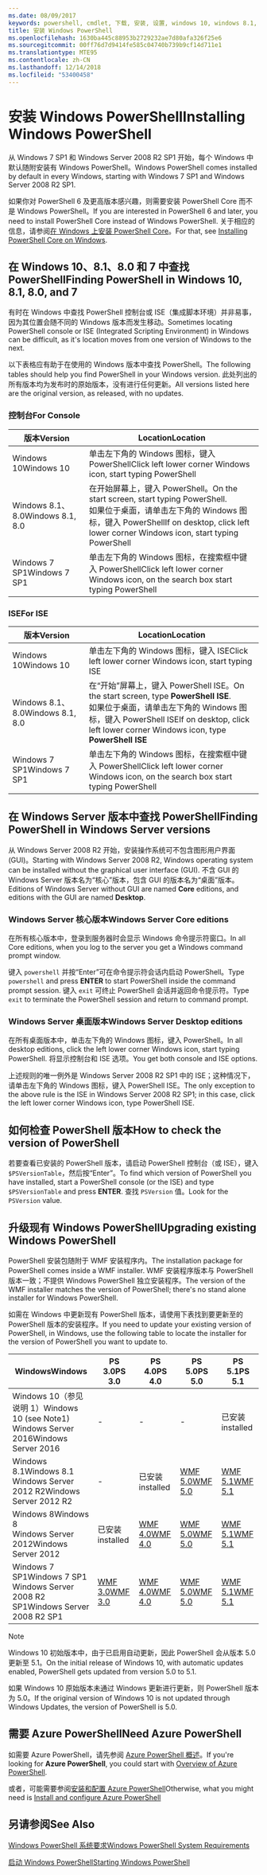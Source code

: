 ```yaml
---
ms.date: 08/09/2017
keywords: powershell, cmdlet, 下载, 安装, 设置, windows 10, windows 8.1, windows 8.0, windows 7
title: 安装 Windows PowerShell
ms.openlocfilehash: 1630ba445c88953b2729232ae7d80afa326f25e6
ms.sourcegitcommit: 00ff76d7d9414fe585c04740b739b9cf14d711e1
ms.translationtype: MTE95
ms.contentlocale: zh-CN
ms.lasthandoff: 12/14/2018
ms.locfileid: "53400458"
---
```

# <a name="installing-windows-powershell"></a><span data-ttu-id="afa7b-103">安装 Windows PowerShell</span><span class="sxs-lookup"><span data-stu-id="afa7b-103">Installing Windows PowerShell</span></span>

<span data-ttu-id="afa7b-104">从 Windows 7 SP1 和 Windows Server 2008 R2 SP1 开始，每个 Windows 中默认随附安装有 Windows PowerShell。</span><span class="sxs-lookup"><span data-stu-id="afa7b-104">Windows PowerShell comes installed by default in every Windows, starting with Windows 7 SP1 and Windows Server 2008 R2 SP1.</span></span>

<span data-ttu-id="afa7b-105">如果你对 PowerShell 6 及更高版本感兴趣，则需要安装 PowerShell Core 而不是 Windows PowerShell。</span><span class="sxs-lookup"><span data-stu-id="afa7b-105">If you are interested in PowerShell 6 and later, you need to install PowerShell Core instead of Windows PowerShell.</span></span> <span data-ttu-id="afa7b-106">关于相应的信息，请参阅[在 Windows 上安装 PowerShell Core](Installing-PowerShell-Core-on-Windows.md)。</span><span class="sxs-lookup"><span data-stu-id="afa7b-106">For that, see [Installing PowerShell Core on Windows](Installing-PowerShell-Core-on-Windows.md).</span></span>

## <a name="finding-powershell-in-windows-10-81-80-and-7"></a><span data-ttu-id="afa7b-107">在 Windows 10、8.1、8.0 和 7 中查找 PowerShell</span><span class="sxs-lookup"><span data-stu-id="afa7b-107">Finding PowerShell in Windows 10, 8.1, 8.0, and 7</span></span>

<span data-ttu-id="afa7b-108">有时在 Windows 中查找 PowerShell 控制台或 ISE（集成脚本环境）并非易事，因为其位置会随不同的 Windows 版本而发生移动。</span><span class="sxs-lookup"><span data-stu-id="afa7b-108">Sometimes locating PowerShell console or ISE (Integrated Scripting Environment) in Windows can be difficult, as it's location moves from one version of Windows to the next.</span></span>

<span data-ttu-id="afa7b-109">以下表格应有助于在使用的 Windows 版本中查找 PowerShell。</span><span class="sxs-lookup"><span data-stu-id="afa7b-109">The following tables should help you find PowerShell in your Windows version.</span></span>
<span data-ttu-id="afa7b-110">此处列出的所有版本均为发布时的原始版本，没有进行任何更新。</span><span class="sxs-lookup"><span data-stu-id="afa7b-110">All versions listed here are the original version, as released, with no updates.</span></span>

### <a name="for-console"></a><span data-ttu-id="afa7b-111">控制台</span><span class="sxs-lookup"><span data-stu-id="afa7b-111">For Console</span></span>

<span data-ttu-id="afa7b-112">版本</span><span class="sxs-lookup"><span data-stu-id="afa7b-112">Version</span></span> | <span data-ttu-id="afa7b-113">Location</span><span class="sxs-lookup"><span data-stu-id="afa7b-113">Location</span></span>
-- | --
<span data-ttu-id="afa7b-114">Windows 10</span><span class="sxs-lookup"><span data-stu-id="afa7b-114">Windows 10</span></span> | <span data-ttu-id="afa7b-115">单击左下角的 Windows 图标，键入 PowerShell</span><span class="sxs-lookup"><span data-stu-id="afa7b-115">Click left lower corner Windows icon, start typing PowerShell</span></span>
<span data-ttu-id="afa7b-116">Windows 8.1、8.0</span><span class="sxs-lookup"><span data-stu-id="afa7b-116">Windows 8.1, 8.0</span></span> | <span data-ttu-id="afa7b-117">在开始屏幕上，键入 PowerShell。</span><span class="sxs-lookup"><span data-stu-id="afa7b-117">On the start screen, start typing PowerShell.</span></span><br/><span data-ttu-id="afa7b-118">如果位于桌面，请单击左下角的 Windows 图标，键入 PowerShell</span><span class="sxs-lookup"><span data-stu-id="afa7b-118">If on desktop, click left lower corner Windows icon, start typing PowerShell</span></span>
<span data-ttu-id="afa7b-119">Windows 7 SP1</span><span class="sxs-lookup"><span data-stu-id="afa7b-119">Windows 7 SP1</span></span> | <span data-ttu-id="afa7b-120">单击左下角的 Windows 图标，在搜索框中键入 PowerShell</span><span class="sxs-lookup"><span data-stu-id="afa7b-120">Click left lower corner Windows icon, on the search box start typing PowerShell</span></span>

### <a name="for-ise"></a><span data-ttu-id="afa7b-121">ISE</span><span class="sxs-lookup"><span data-stu-id="afa7b-121">For ISE</span></span>

<span data-ttu-id="afa7b-122">版本</span><span class="sxs-lookup"><span data-stu-id="afa7b-122">Version</span></span> | <span data-ttu-id="afa7b-123">Location</span><span class="sxs-lookup"><span data-stu-id="afa7b-123">Location</span></span>
-- | --
<span data-ttu-id="afa7b-124">Windows 10</span><span class="sxs-lookup"><span data-stu-id="afa7b-124">Windows 10</span></span> | <span data-ttu-id="afa7b-125">单击左下角的 Windows 图标，键入 ISE</span><span class="sxs-lookup"><span data-stu-id="afa7b-125">Click left lower corner Windows icon, start typing ISE</span></span>
<span data-ttu-id="afa7b-126">Windows 8.1、8.0</span><span class="sxs-lookup"><span data-stu-id="afa7b-126">Windows 8.1, 8.0</span></span> | <span data-ttu-id="afa7b-127">在“开始”屏幕上，键入 PowerShell ISE。</span><span class="sxs-lookup"><span data-stu-id="afa7b-127">On the start screen, type **PowerShell ISE**.</span></span><br/><span data-ttu-id="afa7b-128">如果位于桌面，请单击左下角的 Windows 图标，键入 PowerShell ISE</span><span class="sxs-lookup"><span data-stu-id="afa7b-128">If on desktop, click left lower corner Windows icon, type **PowerShell ISE**</span></span>
<span data-ttu-id="afa7b-129">Windows 7 SP1</span><span class="sxs-lookup"><span data-stu-id="afa7b-129">Windows 7 SP1</span></span> | <span data-ttu-id="afa7b-130">单击左下角的 Windows 图标，在搜索框中键入 PowerShell</span><span class="sxs-lookup"><span data-stu-id="afa7b-130">Click left lower corner Windows icon, on the search box start typing PowerShell</span></span>

## <a name="finding-powershell-in-windows-server-versions"></a><span data-ttu-id="afa7b-131">在 Windows Server 版本中查找 PowerShell</span><span class="sxs-lookup"><span data-stu-id="afa7b-131">Finding PowerShell in Windows Server versions</span></span>

<span data-ttu-id="afa7b-132">从 Windows Server 2008 R2 开始，安装操作系统可不包含图形用户界面 (GUI)。</span><span class="sxs-lookup"><span data-stu-id="afa7b-132">Starting with Windows Server 2008 R2, Windows operating system can be installed without the graphical user interface (GUI).</span></span>
<span data-ttu-id="afa7b-133">不含 GUI 的 Windows Server 版本名为“核心”版本，包含 GUI 的版本名为“桌面”版本。</span><span class="sxs-lookup"><span data-stu-id="afa7b-133">Editions of Windows Server without GUI are named **Core** editions, and editions with the GUI are named **Desktop**.</span></span>

### <a name="windows-server-core-editions"></a><span data-ttu-id="afa7b-134">Windows Server 核心版本</span><span class="sxs-lookup"><span data-stu-id="afa7b-134">Windows Server Core editions</span></span>

<span data-ttu-id="afa7b-135">在所有核心版本中，登录到服务器时会显示 Windows 命令提示符窗口。</span><span class="sxs-lookup"><span data-stu-id="afa7b-135">In all Core editions, when you log to the server you get a Windows command prompt window.</span></span>

<span data-ttu-id="afa7b-136">键入 `powershell` 并按“Enter”可在命令提示符会话内启动 PowerShell。</span><span class="sxs-lookup"><span data-stu-id="afa7b-136">Type `powershell` and press **ENTER** to start PowerShell inside the command prompt session.</span></span>
<span data-ttu-id="afa7b-137">键入 `exit` 可终止 PowerShell 会话并返回命令提示符。</span><span class="sxs-lookup"><span data-stu-id="afa7b-137">Type `exit` to terminate the PowerShell session and return to command prompt.</span></span>

### <a name="windows-server-desktop-editions"></a><span data-ttu-id="afa7b-138">Windows Server 桌面版本</span><span class="sxs-lookup"><span data-stu-id="afa7b-138">Windows Server Desktop editions</span></span>

<span data-ttu-id="afa7b-139">在所有桌面版本中，单击左下角的 Windows 图标，键入 PowerShell。</span><span class="sxs-lookup"><span data-stu-id="afa7b-139">In all desktop editions, click the left lower corner Windows icon, start typing PowerShell.</span></span>
<span data-ttu-id="afa7b-140">将显示控制台和 ISE 选项。</span><span class="sxs-lookup"><span data-stu-id="afa7b-140">You get both console and ISE options.</span></span>

<span data-ttu-id="afa7b-141">上述规则的唯一例外是 Windows Server 2008 R2 SP1 中的 ISE；这种情况下，请单击左下角的 Windows 图标，键入 PowerShell ISE。</span><span class="sxs-lookup"><span data-stu-id="afa7b-141">The only exception to the above rule is the ISE in Windows Server 2008 R2 SP1; in this case, click the left lower corner Windows icon, type PowerShell ISE.</span></span>

## <a name="how-to-check-the-version-of-powershell"></a><span data-ttu-id="afa7b-142">如何检查 PowerShell 版本</span><span class="sxs-lookup"><span data-stu-id="afa7b-142">How to check the version of PowerShell</span></span>

<span data-ttu-id="afa7b-143">若要查看已安装的 PowerShell 版本，请启动 PowerShell 控制台（或 ISE），键入 `$PSVersionTable`，然后按“Enter”。</span><span class="sxs-lookup"><span data-stu-id="afa7b-143">To find which version of PowerShell you have installed, start a PowerShell console (or the ISE) and type `$PSVersionTable` and press **ENTER**.</span></span> <span data-ttu-id="afa7b-144">查找 `PSVersion` 值。</span><span class="sxs-lookup"><span data-stu-id="afa7b-144">Look for the `PSVersion` value.</span></span>

## <a name="upgrading-existing-windows-powershell"></a><span data-ttu-id="afa7b-145">升级现有 Windows PowerShell</span><span class="sxs-lookup"><span data-stu-id="afa7b-145">Upgrading existing Windows PowerShell</span></span>

<span data-ttu-id="afa7b-146">PowerShell 安装包随附于 WMF 安装程序内。</span><span class="sxs-lookup"><span data-stu-id="afa7b-146">The installation package for PowerShell comes inside a WMF installer.</span></span>
<span data-ttu-id="afa7b-147">WMF 安装程序版本与 PowerShell 版本一致；不提供 Windows PowerShell 独立安装程序。</span><span class="sxs-lookup"><span data-stu-id="afa7b-147">The version of the WMF installer matches the version of PowerShell; there's no stand alone installer for Windows PowerShell.</span></span>

<span data-ttu-id="afa7b-148">如需在 Windows 中更新现有 PowerShell 版本，请使用下表找到要更新至的 PowerShell 版本的安装程序。</span><span class="sxs-lookup"><span data-stu-id="afa7b-148">If you need to update your existing version of PowerShell, in Windows, use the following table to locate the installer for the version of PowerShell you want to update to.</span></span>

<span data-ttu-id="afa7b-149">Windows</span><span class="sxs-lookup"><span data-stu-id="afa7b-149">Windows</span></span> | <span data-ttu-id="afa7b-150">PS 3.0</span><span class="sxs-lookup"><span data-stu-id="afa7b-150">PS 3.0</span></span> | <span data-ttu-id="afa7b-151">PS 4.0</span><span class="sxs-lookup"><span data-stu-id="afa7b-151">PS 4.0</span></span> | <span data-ttu-id="afa7b-152">PS 5.0</span><span class="sxs-lookup"><span data-stu-id="afa7b-152">PS 5.0</span></span> | <span data-ttu-id="afa7b-153">PS 5.1</span><span class="sxs-lookup"><span data-stu-id="afa7b-153">PS 5.1</span></span> |
--|--|--|--|--|
<span data-ttu-id="afa7b-154">Windows 10（参见说明 1）</span><span class="sxs-lookup"><span data-stu-id="afa7b-154">Windows 10 (see Note1)</span></span><br/><span data-ttu-id="afa7b-155">Windows Server 2016</span><span class="sxs-lookup"><span data-stu-id="afa7b-155">Windows Server 2016</span></span> | - | - | - | <span data-ttu-id="afa7b-156">已安装</span><span class="sxs-lookup"><span data-stu-id="afa7b-156">installed</span></span>
<span data-ttu-id="afa7b-157">Windows 8.1</span><span class="sxs-lookup"><span data-stu-id="afa7b-157">Windows 8.1</span></span><br/><span data-ttu-id="afa7b-158">Windows Server 2012 R2</span><span class="sxs-lookup"><span data-stu-id="afa7b-158">Windows Server 2012 R2</span></span> | - | <span data-ttu-id="afa7b-159">已安装</span><span class="sxs-lookup"><span data-stu-id="afa7b-159">installed</span></span> | [<span data-ttu-id="afa7b-160">WMF 5.0</span><span class="sxs-lookup"><span data-stu-id="afa7b-160">WMF 5.0</span></span>](https://www.microsoft.com/en-us/download/details.aspx?id=50395) | [<span data-ttu-id="afa7b-161">WMF 5.1</span><span class="sxs-lookup"><span data-stu-id="afa7b-161">WMF 5.1</span></span>](https://www.microsoft.com/en-us/download/details.aspx?id=54616)
<span data-ttu-id="afa7b-162">Windows 8</span><span class="sxs-lookup"><span data-stu-id="afa7b-162">Windows 8</span></span><br/><span data-ttu-id="afa7b-163">Windows Server 2012</span><span class="sxs-lookup"><span data-stu-id="afa7b-163">Windows Server 2012</span></span> | <span data-ttu-id="afa7b-164">已安装</span><span class="sxs-lookup"><span data-stu-id="afa7b-164">installed</span></span> | [<span data-ttu-id="afa7b-165">WMF 4.0</span><span class="sxs-lookup"><span data-stu-id="afa7b-165">WMF 4.0</span></span>](https://www.microsoft.com/en-us/download/details.aspx?id=40855) | [<span data-ttu-id="afa7b-166">WMF 5.0</span><span class="sxs-lookup"><span data-stu-id="afa7b-166">WMF 5.0</span></span>](https://www.microsoft.com/en-us/download/details.aspx?id=50395) | [<span data-ttu-id="afa7b-167">WMF 5.1</span><span class="sxs-lookup"><span data-stu-id="afa7b-167">WMF 5.1</span></span>](https://www.microsoft.com/en-us/download/details.aspx?id=54616)
<span data-ttu-id="afa7b-168">Windows 7 SP1</span><span class="sxs-lookup"><span data-stu-id="afa7b-168">Windows 7 SP1</span></span><br/><span data-ttu-id="afa7b-169">Windows Server 2008 R2 SP1</span><span class="sxs-lookup"><span data-stu-id="afa7b-169">Windows Server 2008 R2 SP1</span></span> | [<span data-ttu-id="afa7b-170">WMF 3.0</span><span class="sxs-lookup"><span data-stu-id="afa7b-170">WMF 3.0</span></span>](https://www.microsoft.com/en-us/download/details.aspx?id=34595) | [<span data-ttu-id="afa7b-171">WMF 4.0</span><span class="sxs-lookup"><span data-stu-id="afa7b-171">WMF 4.0</span></span>](https://www.microsoft.com/en-us/download/details.aspx?id=40855) | [<span data-ttu-id="afa7b-172">WMF 5.0</span><span class="sxs-lookup"><span data-stu-id="afa7b-172">WMF 5.0</span></span>](https://www.microsoft.com/en-us/download/details.aspx?id=50395) | [<span data-ttu-id="afa7b-173">WMF 5.1</span><span class="sxs-lookup"><span data-stu-id="afa7b-173">WMF 5.1</span></span>](https://www.microsoft.com/en-us/download/details.aspx?id=54616)

> [!NOTE]
>
> <span data-ttu-id="afa7b-174">Windows 10 初始版本中，由于已启用自动更新，因此 PowerShell 会从版本 5.0 更新至 5.1。</span><span class="sxs-lookup"><span data-stu-id="afa7b-174">On the initial release of Windows 10, with automatic updates enabled, PowerShell gets updated from version 5.0 to 5.1.</span></span>
>
> <span data-ttu-id="afa7b-175">如果 Windows 10 原始版本未通过 Windows 更新进行更新，则 PowerShell 版本为 5.0。</span><span class="sxs-lookup"><span data-stu-id="afa7b-175">If the original version of Windows 10 is not updated through Windows Updates, the version of PowerShell is 5.0.</span></span>

## <a name="need-azure-powershell"></a><span data-ttu-id="afa7b-176">需要 Azure PowerShell</span><span class="sxs-lookup"><span data-stu-id="afa7b-176">Need Azure PowerShell</span></span>

<span data-ttu-id="afa7b-177">如需要 Azure PowerShell，请先参阅 [Azure PowerShell 概述](/powershell/azure/overview)。</span><span class="sxs-lookup"><span data-stu-id="afa7b-177">If you're looking for **Azure PowerShell**, you could start with [Overview of Azure PowerShell](/powershell/azure/overview).</span></span>

<span data-ttu-id="afa7b-178">或者，可能需要参阅[安装和配置 Azure PowerShell](/powershell/azure/install-azurerm-ps)</span><span class="sxs-lookup"><span data-stu-id="afa7b-178">Otherwise, what you might need is [Install and configure Azure PowerShell](/powershell/azure/install-azurerm-ps)</span></span>

## <a name="see-also"></a><span data-ttu-id="afa7b-179">另请参阅</span><span class="sxs-lookup"><span data-stu-id="afa7b-179">See Also</span></span>

[<span data-ttu-id="afa7b-180">Windows PowerShell 系统要求</span><span class="sxs-lookup"><span data-stu-id="afa7b-180">Windows PowerShell System Requirements</span></span>](Windows-PowerShell-System-Requirements.md)

[<span data-ttu-id="afa7b-181">启动 Windows PowerShell</span><span class="sxs-lookup"><span data-stu-id="afa7b-181">Starting Windows PowerShell</span></span>](../getting-started/Starting-Windows-PowerShell.md)